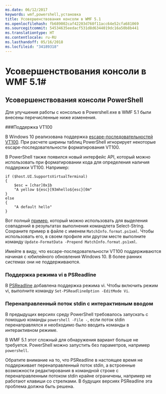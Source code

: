 ```yaml
---
ms.date: 06/12/2017
keywords: wmf,powershell,установка
title: Усовершенствования консоли в WMF 5.1
ms.openlocfilehash: fb689002caf42203d760f11acc64e52cfa681069
ms.sourcegitcommit: 54534635eedacf531d8d6344019dc16a50b8b441
ms.translationtype: HT
ms.contentlocale: ru-RU
ms.lasthandoff: 05/16/2018
ms.locfileid: "34189318"
---
```

# <a name="console-improvements-in-wmf-51"></a>Усовершенствования консоли в WMF 5.1#

## <a name="powershell-console-improvements"></a>Усовершенствования консоли PowerShell

Для улучшения работы с консолью в Powershell.exe в WMF 5.1 были внесены перечисленные ниже изменения.

###<a name="vt100-support"></a>Поддержка VT100

В Windows 10 реализована поддержка [escape-последовательностей VT100](https://msdn.microsoft.com/en-us/library/windows/desktop/mt638032(v=vs.85).aspx).
При расчете ширины таблиц PowerShell игнорирует некоторые escape-последовательности форматирования VT100.

В PowerShell также появился новый интерфейс API, который можно использовать при форматировании кода для определения наличия поддержки VT100.
Например:

```
if ($host.UI.SupportsVirtualTerminal)
{
    $esc = [char]0x1b
    "A yellow ${esc}[93mhello${esc}[0m"
}
else
{
    "A default hello"
}
```
Вот полный [пример](https://gist.github.com/lzybkr/dcb973dccd54900b67783c48083c28f7), который можно использовать для выделения совпадений в результатах выполнения командлета Select-String.
Сохраните пример в файле с именем `MatchInfo.format.ps1xml`. Чтобы использовать его, в своем профиле или другом месте выполните команду `Update-FormatData -Prepend MatchInfo.format.ps1xml`.

Имейте в виду, что escape-последовательности VT100 поддерживаются начиная с юбилейного обновления Windows 10. В более ранних системах они не поддерживаются.

### <a name="vi-mode-support-in-psreadline"></a>Поддержка режима vi в PSReadline

В [PSReadline](https://github.com/lzybkr/PSReadLine) добавлена поддержка режима vi. Чтобы включить режим vi, выполните команду `Set-PSReadlineOption -EditMode Vi`.

### <a name="redirected-stdin-with-interactive-input"></a>Перенаправленный поток stdin с интерактивным вводом

В предыдущих версиях среду PowerShell требовалось запускать с помощью команды `powershell -File -`, если поток stdin перенаправлялся и необходимо было вводить команды в интерактивном режиме.

В WMF 5.1 этот сложный для обнаружения вариант больше не требуется.
PowerShell можно запустить без параметров, например `powershell`.

Обратите внимание на то, что PSReadline в настоящее время не поддерживает перенаправленный поток stdin, а встроенные возможности редактирования в командной строке с перенаправленным потоком stdin крайне ограничены, например не работают клавиши со стрелками.
В будущих версиях PSReadline эта проблема должна быть решена.
